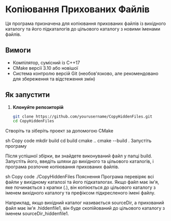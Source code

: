 # Копіювання Прихованих Файлів

Ця програма призначена для копіювання прихованих файлів із вихідного каталогу та його підкаталогів до цільового каталогу з новими іменами файлів.

## Вимоги

- Компілятор, сумісний із C++17
- CMake версії 3.10 або новішої
- Система контролю версій Git (необов'язково, але рекомендовано для збереження та відстеження змін)

## Як запустити

1. **Клонуйте репозиторій**

   ```sh
   git clone https://github.com/yourusername/CopyHiddenFiles.git
   cd CopyHiddenFiles
Створіть та зіберіть проект за допомогою CMake

sh
Copy code
mkdir build
cd build
cmake ..
cmake --build .
Запустіть програму

Після успішної збірки, ви знайдете виконуваний файл у папці build. Запустіть його, введіть шляхи до вихідного та цільового каталогів, і програма розпочне копіювання прихованих файлів.

sh
Copy code
./CopyHiddenFiles
Пояснення
Програма перевіряє всі файли у вихідному каталозі та його підкаталогах. Якщо файл має ім'я, яке починається з крапки (.), він копіюється до цільового каталогу з іменем вихідного каталогу та префіксом підкресленого імені файлу.

Наприклад, якщо вихідний каталог називається sourceDir, а прихований файл має ім'я .hiddenfile1, він буде скопійований до цільового каталогу з іменем sourceDir_hiddenfile1.
